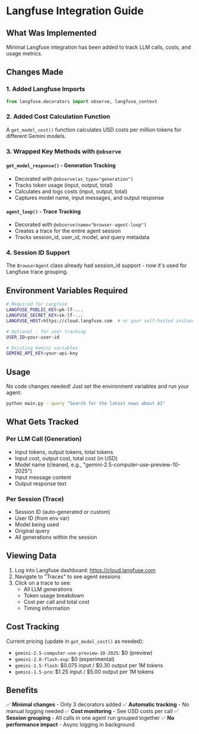 # Langfuse Integration Guide

## What Was Implemented

Minimal Langfuse integration has been added to track LLM calls, costs, and usage metrics.

## Changes Made

### 1. Added Langfuse Imports
```python
from langfuse.decorators import observe, langfuse_context
```

### 2. Added Cost Calculation Function
A `get_model_cost()` function calculates USD costs per million tokens for different Gemini models.

### 3. Wrapped Key Methods with `@observe`

#### `get_model_response()` - Generation Tracking
- Decorated with `@observe(as_type="generation")`
- Tracks token usage (input, output, total)
- Calculates and logs costs (input, output, total)
- Captures model name, input messages, and output response

#### `agent_loop()` - Trace Tracking
- Decorated with `@observe(name="browser-agent-loop")`
- Creates a trace for the entire agent session
- Tracks session_id, user_id, model, and query metadata

### 4. Session ID Support
The `BrowserAgent` class already had session_id support - now it's used for Langfuse trace grouping.

## Environment Variables Required

```bash
# Required for Langfuse
LANGFUSE_PUBLIC_KEY=pk-lf-...
LANGFUSE_SECRET_KEY=sk-lf-...
LANGFUSE_HOST=https://cloud.langfuse.com  # or your self-hosted instance

# Optional - for user tracking
USER_ID=your-user-id

# Existing Gemini variables
GEMINI_API_KEY=your-api-key
```

## Usage

No code changes needed! Just set the environment variables and run your agent:

```bash
python main.py --query "Search for the latest news about AI"
```

## What Gets Tracked

### Per LLM Call (Generation)
- Input tokens, output tokens, total tokens
- Input cost, output cost, total cost (in USD)
- Model name (cleaned, e.g., "gemini-2.5-computer-use-preview-10-2025")
- Input message content
- Output response text

### Per Session (Trace)
- Session ID (auto-generated or custom)
- User ID (from env var)
- Model being used
- Original query
- All generations within the session

## Viewing Data

1. Log into Langfuse dashboard: https://cloud.langfuse.com
2. Navigate to "Traces" to see agent sessions
3. Click on a trace to see:
   - All LLM generations
   - Token usage breakdown
   - Cost per call and total cost
   - Timing information

## Cost Tracking

Current pricing (update in `get_model_cost()` as needed):
- `gemini-2.5-computer-use-preview-10-2025`: $0 (preview)
- `gemini-2.0-flash-exp`: $0 (experimental)
- `gemini-1.5-flash`: $0.075 input / $0.30 output per 1M tokens
- `gemini-1.5-pro`: $1.25 input / $5.00 output per 1M tokens

## Benefits

✅ **Minimal changes** - Only 3 decorators added
✅ **Automatic tracking** - No manual logging needed
✅ **Cost monitoring** - See USD costs per call
✅ **Session grouping** - All calls in one agent run grouped together
✅ **No performance impact** - Async logging in background

